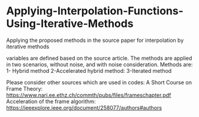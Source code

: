 # Applying-Interpolation-Functions-Using-Iterative-Methods
Applying the proposed methods in the source paper for interpolation by iterative methods

variables are defined based on the source article.
The methods are applied in two scenarios, without noise, and with noise consideration. Methods are:
1- Hybrid method 
2-Accelerated hybrid method:
3-Iterated method

Please consider other sources which are used in codes:
A Short Course on Frame Theory: https://www.nari.ee.ethz.ch/commth/pubs/files/frameschapter.pdf
Acceleration of the frame algorithm: https://ieeexplore.ieee.org/document/258077/authors#authors
